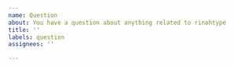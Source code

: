 ```yaml
---
name: Question
about: You have a question about anything related to rinohtype
title: ''
labels: question
assignees: ''

---
```


<!--

If you have a question that will likely be useful to other rinohtype users
as well, you can post it here.

If you have questions relating to a commercial license or rinohtype-related 
contract work, please contact me by email at brecht@opqode.com.

-->